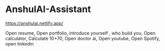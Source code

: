 # AnshulAI-Assistant
https://anshulai.netlify.app/



Open resume,
Open portfolio,
introduce yourself ,
who build you,
Open calculator,
Calculate 10+70,
Open doctor ai,
Open youtube,
Open Spotify,
open linkedin 